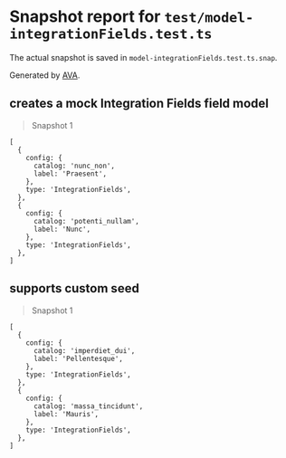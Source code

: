 # Snapshot report for `test/model-integrationFields.test.ts`

The actual snapshot is saved in `model-integrationFields.test.ts.snap`.

Generated by [AVA](https://avajs.dev).

## creates a mock Integration Fields field model

> Snapshot 1

    [
      {
        config: {
          catalog: 'nunc_non',
          label: 'Praesent',
        },
        type: 'IntegrationFields',
      },
      {
        config: {
          catalog: 'potenti_nullam',
          label: 'Nunc',
        },
        type: 'IntegrationFields',
      },
    ]

## supports custom seed

> Snapshot 1

    [
      {
        config: {
          catalog: 'imperdiet_dui',
          label: 'Pellentesque',
        },
        type: 'IntegrationFields',
      },
      {
        config: {
          catalog: 'massa_tincidunt',
          label: 'Mauris',
        },
        type: 'IntegrationFields',
      },
    ]
